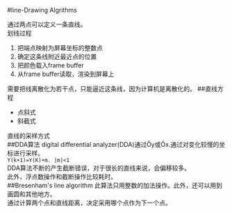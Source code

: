 #line-Drawing Algrithms

通过两点可以定义一条直线。  
划线过程  

1. 把端点映射为屏幕坐标的整数点
2. 确定这条线附近最近点的位置
3. 把颜色载入frame buffer
4. 从frame buffer读取，渲染到屏幕上

需要把线离散化为若干点，只能逼近这条线，因为计算机是离散化的。
##直线方程
- 点斜式
- 斜截式

直线的采样方式  
##DDA算法
digital differential analyzer(DDA)通过Ôy或Ôx.通过对变化较慢的坐标进行采样。  
`Y(k+1)=Y(K)+m. |m|<1`  
DDA算法不断的产生截断错误，对于很长的直线来说，会偏移较多。   
此外，浮点数操作和截断操作比较耗时。  
##Bresenham's line algorithm
此算法只用整数的加法操作。此外，还可以用到画圆和其他地方。  
通过计算两个点和直线距离，决定采用哪个点作为下一个点。
	